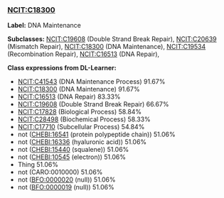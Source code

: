 
### [NCIT:C18300](http://purl.obolibrary.org/obo/NCIT_C18300)
**Label:** DNA Maintenance

**Subclasses:** [NCIT:C19608](http://purl.obolibrary.org/obo/NCIT_C19608) (Double Strand Break Repair), [NCIT:C20639](http://purl.obolibrary.org/obo/NCIT_C20639) (Mismatch Repair), [NCIT:C18300](http://purl.obolibrary.org/obo/NCIT_C18300) (DNA Maintenance), [NCIT:C19534](http://purl.obolibrary.org/obo/NCIT_C19534) (Recombination Repair), [NCIT:C16513](http://purl.obolibrary.org/obo/NCIT_C16513) (DNA Repair), 

**Class expressions from DL-Learner:**

- [NCIT:C41543](http://purl.obolibrary.org/obo/NCIT_C41543) (DNA Maintenance Process) 91.67%
- [NCIT:C18300](http://purl.obolibrary.org/obo/NCIT_C18300) (DNA Maintenance) 91.67%
- [NCIT:C16513](http://purl.obolibrary.org/obo/NCIT_C16513) (DNA Repair) 83.33%
- [NCIT:C19608](http://purl.obolibrary.org/obo/NCIT_C19608) (Double Strand Break Repair) 66.67%
- [NCIT:C17828](http://purl.obolibrary.org/obo/NCIT_C17828) (Biological Process) 58.84%
- [NCIT:C28498](http://purl.obolibrary.org/obo/NCIT_C28498) (Biochemical Process) 58.33%
- [NCIT:C17710](http://purl.obolibrary.org/obo/NCIT_C17710) (Subcellular Process) 54.84%
- not ([CHEBI:16541](http://purl.obolibrary.org/obo/CHEBI_16541) (protein polypeptide chain)) 51.06%
- not ([CHEBI:16336](http://purl.obolibrary.org/obo/CHEBI_16336) (hyaluronic acid)) 51.06%
- not ([CHEBI:15440](http://purl.obolibrary.org/obo/CHEBI_15440) (squalene)) 51.06%
- not ([CHEBI:10545](http://purl.obolibrary.org/obo/CHEBI_10545) (electron)) 51.06%
- Thing 51.06%
- not (CARO:0010000) 51.06%
- not ([BFO:0000020](http://purl.obolibrary.org/obo/BFO_0000020) (null)) 51.06%
- not ([BFO:0000019](http://purl.obolibrary.org/obo/BFO_0000019) (null)) 51.06%


